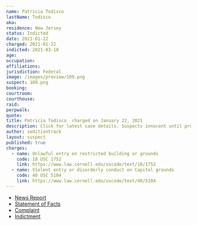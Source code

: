 ```yaml
---
name: Patricia Todisco
lastName: Todisco
aka:
residence: New Jersey
status: Indicted
date: 2021-01-22
charged: 2021-01-22
indicted: 2021-03-10
age:
occupation:
affiliations:
jurisdiction: Federal
image: /images/preview/109.png
suspect: 109.png
booking:
courtroom:
courthouse:
raid:
perpwalk:
quote:
title: Patricia Todisco  charged on January 22, 2021
description: Click for latest case details. Suspects innocent until proven guilty.
author: seditiontrack
layout: suspect
published: true
charges:
  - name: Unlawful entry on restricted building or grounds
    code: 18 USC 1752
    link: https://www.law.cornell.edu/uscode/text/18/1752
  - name: Violent entry or disorderly conduct on Capitol grounds
    code: 40 USC 5104
    link: https://www.law.cornell.edu/uscode/text/40/5104
---
```


- [News Report](https://philadelphia.cbslocal.com/2021/01/22/marissa-suarez-us-capitol-riots-five-arrests-new-jersey-marissa-suarez-correctional-police-officer/)
- [Statement of Facts](https://www.justice.gov/opa/page/file/1359596/download)
- [Complaint](https://www.justice.gov/opa/page/file/1359596/download)
- [Indictment](https://www.justice.gov/usao-dc/case-multi-defendant/file/1379946/download)

